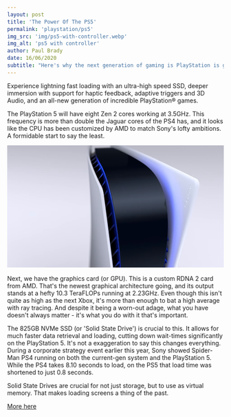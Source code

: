 ```yaml
---
layout: post
title: 'The Power Of The PS5'
permalink: 'playstation/ps5'
img_src: 'img/ps5-with-controller.webp'
img_alt: 'ps5 with controller'
author: Paul Brady
date: 16/06/2020
subtitle: "Here's why the next generation of gaming is PlayStation is going to be awesome!"
---
```


Experience lightning fast loading with an ultra-high speed SSD, deeper immersion with support for haptic feedback, adaptive triggers and 3D Audio, and an all-new generation of incredible PlayStation® games.

The PlayStation 5 will have eight Zen 2 cores working at 3.5GHz. This frequency is more than double the Jaguar cores of the PS4 has, and it looks like the CPU has been customized by AMD to match Sony's lofty ambitions. A formidable start to say the least.

![ps5](img/ps5-close.webp)

Next, we have the graphics card (or GPU). This is a custom RDNA 2 card from AMD. That's the newest graphical architecture going, and its output stands at a hefty 10.3 TeraFLOPs running at 2.23GHz. Even though this isn't quite as high as the next Xbox, it's more than enough to bat a high average with ray tracing. And despite it being a worn-out adage, what you have doesn't always matter - it's what you do with it that's important.

The 825GB NVMe SSD (or 'Solid State Drive') is crucial to this. It allows for much faster data retrieval and loading, cutting down wait-times significantly on the PlayStation 5. It's not a exaggeration to say this changes everything. During a corporate strategy event earlier this year, Sony showed Spider-Man PS4 running on both the current-gen system and the PlayStation 5. While the PS4 takes 8.10 seconds to load, on the PS5 that load time was shortened to just 0.8 seconds.

Solid State Drives are crucial for not just storage, but to use as virtual memory. That makes loading screens a thing of the past.

<a href="https://www.gamesradar.com/uk/ps5-specs/" target="_blank" rel="noopener noreferrer nofollow">More here</a>
